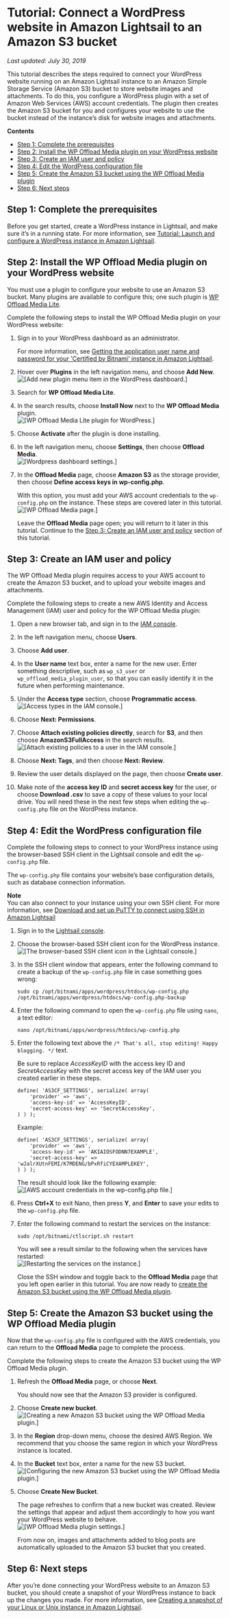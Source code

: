 # Tutorial: Connect a WordPress website in Amazon Lightsail to an Amazon S3 bucket<a name="amazon-lightsail-connecting-wordpress-to-amazon-s3"></a>

 *Last updated: July 30, 2019* 

This tutorial describes the steps required to connect your WordPress website running on an Amazon Lightsail instance to an Amazon Simple Storage Service \(Amazon S3\) bucket to store website images and attachments\. To do this, you configure a WordPress plugin with a set of Amazon Web Services \(AWS\) account credentials\. The plugin then creates the Amazon S3 bucket for you and configures your website to use the bucket instead of the instance’s disk for website images and attachments\.

**Contents**
+ [Step 1: Complete the prerequisites](#connect-wordpress-to-s3-prerequisites)
+ [Step 2: Install the WP Offload Media plugin on your WordPress website](#install-wp-offload-media-on-wordpress)
+ [Step 3: Create an IAM user and policy](#create-iam-user-and-policy-for-wordpress)
+ [Step 4: Edit the WordPress configuration file](#edit-the-wp-config-file-for-s3-bucket)
+ [Step 5: Create the Amazon S3 bucket using the WP Offload Media plugin](#create-the-amazon-s3-bucket)
+ [Step 6: Next steps](#connect-wordpress-to-s3-prerequisites-next-steps)

## Step 1: Complete the prerequisites<a name="connect-wordpress-to-s3-prerequisites"></a>

Before you get started, create a WordPress instance in Lightsail, and make sure it’s in a running state\. For more information, see [Tutorial: Launch and configure a WordPress instance in Amazon Lightsail](amazon-lightsail-tutorial-launching-and-configuring-wordpress.md)\.

## Step 2: Install the WP Offload Media plugin on your WordPress website<a name="install-wp-offload-media-on-wordpress"></a>

You must use a plugin to configure your website to use an Amazon S3 bucket\. Many plugins are available to configure this; one such plugin is [WP Offload Media Lite](https://wordpress.org/plugins/amazon-s3-and-cloudfront/)\.

Complete the following steps to install the WP Offload Media plugin on your WordPress website:

1. Sign in to your WordPress dashboard as an administrator\.

   For more information, see [Getting the application user name and password for your 'Certified by Bitnami' instance in Amazon Lightsail](log-in-to-your-bitnami-application-running-on-amazon-lightsail.md)\.

1. Hover over **Plugins** in the left navigation menu, and choose **Add New**\.  
![\[Add new plugin menu item in the WordPress dashboard.\]](https://d9yljz1nd5001.cloudfront.net/en_us/a7664053563006144d6133a21b463972/images/amazon-lightsail-wordpress-add-new-plugin-menu.png)

1. Search for **WP Offload Media Lite**\.

1. In the search results, choose **Install Now** next to the **WP Offload Media** plugin\.  
![\[WP Offload Media Lite plugin for WordPress.\]](https://d9yljz1nd5001.cloudfront.net/en_us/a7664053563006144d6133a21b463972/images/amazon-lightsail-wp-offload-media-plugin.png)

1. Choose **Activate** after the plugin is done installing\.

1. In the left navigation menu, choose **Settings**, then choose **Offload Media**\.  
![\[Wordpress dashboard settings.\]](https://d9yljz1nd5001.cloudfront.net/en_us/a7664053563006144d6133a21b463972/images/amazon-lightsail-offload-media-menu.png)

1. In the **Offload Media** page, choose **Amazon S3** as the storage provider, then choose **Define access keys in wp\-config\.php**\.

   With this option, you must add your AWS account credentials to the `wp-config.php` on the instance\. These steps are covered later in this tutorial\.  
![\[WP Offload Media page.\]](https://d9yljz1nd5001.cloudfront.net/en_us/a7664053563006144d6133a21b463972/images/amazon-lightsail-offload-media-configuration.png)

   Leave the **Offload Media** page open; you will return to it later in this tutorial\. Continue to the [Step 3: Create an IAM user and policy](#create-iam-user-and-policy-for-wordpress) section of this tutorial\.

## Step 3: Create an IAM user and policy<a name="create-iam-user-and-policy-for-wordpress"></a>

The WP Offload Media plugin requires access to your AWS account to create the Amazon S3 bucket, and to upload your website images and attachments\.

Complete the following steps to create a new AWS Identity and Access Management \(IAM\) user and policy for the WP Offload Media plugin:

1. Open a new browser tab, and sign in to the [IAM console](https://console.aws.amazon.com/iam/)\.

1. In the left navigation menu, choose **Users**\.

1. Choose **Add user**\.

1. In the **User name** text box, enter a name for the new user\. Enter something descriptive, such as `wp_s3_user` or `wp_offload_media_plugin_user`, so that you can easily identify it in the future when performing maintenance\.

1. Under the **Access type** section, choose **Programmatic access**\.  
![\[Access types in the IAM console.\]](https://d9yljz1nd5001.cloudfront.net/en_us/a7664053563006144d6133a21b463972/images/amazon-lightsail-iam-user-programmatic-access.png)

1. Choose **Next: Permissions**\.

1. Choose **Attach existing policies directly**, search for **S3**, and then choose **AmazonS3FullAccess** in the search results\.  
![\[Attach existing policies to a user in the IAM console.\]](https://d9yljz1nd5001.cloudfront.net/en_us/a7664053563006144d6133a21b463972/images/amazon-lightsail-iam-user-attach-existing-policies.png)

1. Choose **Next: Tags**, and then choose **Next: Review**\.

1. Review the user details displayed on the page, then choose **Create user**\.

1. Make note of the **access key ID** and **secret access key** for the user, or choose **Download \.csv** to save a copy of these values to your local drive\. You will need these in the next few steps when editing the `wp-config.php` file on the WordPress instance\.

## Step 4: Edit the WordPress configuration file<a name="edit-the-wp-config-file-for-s3-bucket"></a>

Complete the following steps to connect to your WordPress instance using the browser\-based SSH client in the Lightsail console and edit the `wp-config.php` file\.

The `wp-config.php` file contains your website’s base configuration details, such as database connection information\.

**Note**  
You can also connect to your instance using your own SSH client\. For more information, see [Download and set up PuTTY to connect using SSH in Amazon Lightsail](lightsail-how-to-set-up-putty-to-connect-using-ssh.md)

1. Sign in to the [Lightsail console](https://lightsail.aws.amazon.com/)\.

1. Choose the browser\-based SSH client icon for the WordPress instance\.  
![\[The browser-based SSH client icon in the Lightsail console.\]](https://d9yljz1nd5001.cloudfront.net/en_us/a7664053563006144d6133a21b463972/images/amazon-lightsail-wordpress-browser-based-ssh-client.png)

1. In the SSH client window that appears, enter the following command to create a backup of the `wp-config.php` file in case something goes wrong:

   ```
   sudo cp /opt/bitnami/apps/wordpress/htdocs/wp-config.php /opt/bitnami/apps/wordpress/htdocs/wp-config.php-backup
   ```

1. Enter the following command to open the `wp-config.php` file using `nano`, a text editor:

   ```
   nano /opt/bitnami/apps/wordpress/htdocs/wp-config.php
   ```

1. Enter the following text above the `/* That's all, stop editing! Happy blogging. */` text\.

   Be sure to replace *AccessKeyID* with the access key ID and *SecretAccessKey* with the secret access key of the IAM user you created earlier in these steps\.

   ```
   define( 'AS3CF_SETTINGS', serialize( array(
       'provider' => 'aws',
       'access-key-id' => 'AccessKeyID',
       'secret-access-key' => 'SecretAccessKey',
   ) ) );
   ```

   Example:

   ```
   define( 'AS3CF_SETTINGS', serialize( array(
       'provider' => 'aws',
       'access-key-id' => 'AKIAIOSFODNN7EXAMPLE',
       'secret-access-key' => 'wJalrXUtnFEMI/K7MDENG/bPxRfiCYEXAMPLEKEY',
   ) ) );
   ```

   The result should look like the following example:  
![\[AWS account credentials in the wp-config.php file.\]](https://d9yljz1nd5001.cloudfront.net/en_us/a7664053563006144d6133a21b463972/images/amazon-lightsail-ssh-wp-config-s3-bucket.png)

1. Press **Ctrl\+X** to exit Nano, then press **Y**, and **Enter** to save your edits to the `wp-config.php` file\.

1. Enter the following command to restart the services on the instance:

   ```
   sudo /opt/bitnami/ctlscript.sh restart
   ```

   You will see a result similar to the following when the services have restarted:  
![\[Restarting the services on the instance.\]](https://d9yljz1nd5001.cloudfront.net/en_us/a7664053563006144d6133a21b463972/images/amazon-lightsail-ssh-restart-services-bitnami.png)

   Close the SSH window and toggle back to the **Offload Media** page that you left open earlier in this tutorial\. You are now ready to [create the Amazon S3 bucket using the WP Offload Media plugin](#create-the-amazon-s3-bucket)\.

## Step 5: Create the Amazon S3 bucket using the WP Offload Media plugin<a name="create-the-amazon-s3-bucket"></a>

Now that the `wp-config.php` file is configured with the AWS credentials, you can return to the **Offload Media** page to complete the process\.

Complete the following steps to create the Amazon S3 bucket using the WP Offload Media plugin\.

1. Refresh the **Offload Media** page, or choose **Next**\.

   You should now see that the Amazon S3 provider is configured\.

1. Choose **Create new bucket**\.  
![\[Creating a new Amazon S3 bucket using the WP Offload Media plugin.\]](https://d9yljz1nd5001.cloudfront.net/en_us/a7664053563006144d6133a21b463972/images/amazon-lightsail-offload-media-create-new-bucket.png)

1. In the **Region** drop\-down menu, choose the desired AWS Region\. We recommend that you choose the same region in which your WordPress instance is located\.

1. In the **Bucket** text box, enter a name for the new S3 bucket\.  
![\[Configuring the new Amazon S3 bucket using the WP Offload Media plugin.\]](https://d9yljz1nd5001.cloudfront.net/en_us/a7664053563006144d6133a21b463972/images/amazon-lightsail-offload-media-bucket-configuration.png)

1. Choose **Create New Bucket**\.

   The page refreshes to confirm that a new bucket was created\. Review the settings that appear and adjust them accordingly to how you want your WordPress website to behave\.  
![\[WP Offload Media plugin settings.\]](https://d9yljz1nd5001.cloudfront.net/en_us/a7664053563006144d6133a21b463972/images/amazon-lightsail-offload-media-settings-saved.png)

   From now on, images and attachments added to blog posts are automatically uploaded to the Amazon S3 bucket that you created\.

## Step 6: Next steps<a name="connect-wordpress-to-s3-prerequisites-next-steps"></a>

After you’re done connecting your WordPress website to an Amazon S3 bucket, you should create a snapshot of your WordPress instance to back up the changes you made\. For more information, see [Creating a snapshot of your Linux or Unix instance in Amazon Lightsail](lightsail-how-to-create-a-snapshot-of-your-instance.md)\.